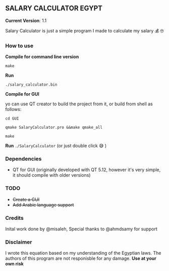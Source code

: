 ## SALARY CALCULATOR EGYPT 

**Current Version**: 1.1

Salary Calculator is just a simple program I made to calculate my salary :moneybag: :nerd_face:

### How to use
**Compile for command line version**

```
make
```

**Run**

```
./salary_calculator.bin
```
**Compile for GUI**

yo can use QT creator to build the project from it, or build from shell as follows:

```
cd GUI
```

```
qmake SalaryCalculator.pro &&make qmake_all
```
```
make
```
**Run**
```./SalaryCalculator``` (or just double click :sweat_smile: )

### Dependencies
* QT for GUI (originally developed with QT 5.12, however it's very simple, it should compile with older versions)
### TODO
 * ~~Create a GUI~~
 * ~~Add Arabic language support~~


### Credits 
Inital work done by @misaleh, Special thanks to @ahmdsamy for support
 
### Disclaimer
I wrote this equation based on my understanding of the Egyptian laws. The authors of this program are not responisble for any damage. **Use at your own risk**
